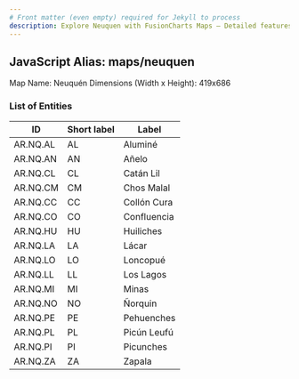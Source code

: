 ```yaml
---
# Front matter (even empty) required for Jekyll to process
description: Explore Neuquen with FusionCharts Maps – Detailed features for seamless integration. Try now & enhance your data visualization today! 
---
```


## JavaScript Alias: maps/neuquen

Map Name: Neuquén
Dimensions (Width x Height): 419x686

### List of Entities

ID  | Short label | Label
---|---|---|
AR.NQ.AL  | AL          | Aluminé      
AR.NQ.AN  | AN          | Añelo        
AR.NQ.CL  | CL          | Catán Lil    
AR.NQ.CM  | CM          | Chos Malal   
AR.NQ.CC  | CC          | Collón Cura  
AR.NQ.CO  | CO          | Confluencia  
AR.NQ.HU  | HU          | Huiliches    
AR.NQ.LA  | LA          | Lácar        
AR.NQ.LO  | LO          | Loncopué     
AR.NQ.LL  | LL          | Los Lagos    
AR.NQ.MI  | MI          | Minas        
AR.NQ.NO  | NO          | Ñorquin      
AR.NQ.PE  | PE          | Pehuenches   
AR.NQ.PL  | PL          | Picún Leufú  
AR.NQ.PI  | PI          | Picunches    
AR.NQ.ZA  | ZA          | Zapala       
